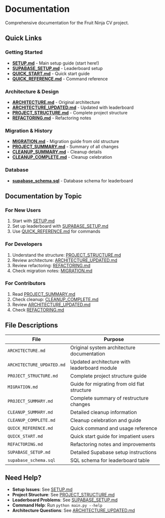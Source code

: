 # Documentation

Comprehensive documentation for the Fruit Ninja CV project.

## Quick Links

### Getting Started

- **[SETUP.md](../SETUP.md)** - Main setup guide (start here!)
- **[SUPABASE_SETUP.md](SUPABASE_SETUP.md)** - Leaderboard setup
- **[QUICK_START.md](QUICK_START.md)** - Quick start guide
- **[QUICK_REFERENCE.md](QUICK_REFERENCE.md)** - Command reference

### Architecture & Design

- **[ARCHITECTURE.md](ARCHITECTURE.md)** - Original architecture
- **[ARCHITECTURE_UPDATED.md](ARCHITECTURE_UPDATED.md)** - Updated with leaderboard
- **[PROJECT_STRUCTURE.md](PROJECT_STRUCTURE.md)** - Complete project structure
- **[REFACTORING.md](REFACTORING.md)** - Refactoring notes

### Migration & History

- **[MIGRATION.md](MIGRATION.md)** - Migration guide from old structure
- **[PROJECT_SUMMARY.md](PROJECT_SUMMARY.md)** - Summary of all changes
- **[CLEANUP_SUMMARY.md](CLEANUP_SUMMARY.md)** - Cleanup details
- **[CLEANUP_COMPLETE.md](CLEANUP_COMPLETE.md)** - Cleanup celebration

### Database

- **[supabase_schema.sql](supabase_schema.sql)** - Database schema for leaderboard

## Documentation by Topic

### For New Users

1. Start with [SETUP.md](../SETUP.md)
2. Set up leaderboard with [SUPABASE_SETUP.md](SUPABASE_SETUP.md)
3. Use [QUICK_REFERENCE.md](QUICK_REFERENCE.md) for commands

### For Developers

1. Understand the structure: [PROJECT_STRUCTURE.md](PROJECT_STRUCTURE.md)
2. Review architecture: [ARCHITECTURE_UPDATED.md](ARCHITECTURE_UPDATED.md)
3. Review refactoring: [REFACTORING.md](REFACTORING.md)
4. Check migration notes: [MIGRATION.md](MIGRATION.md)

### For Contributors

1. Read [PROJECT_SUMMARY.md](PROJECT_SUMMARY.md)
2. Check cleanup: [CLEANUP_COMPLETE.md](CLEANUP_COMPLETE.md)
3. Review [ARCHITECTURE_UPDATED.md](ARCHITECTURE_UPDATED.md)
4. Check [REFACTORING.md](REFACTORING.md)

## File Descriptions

| File                      | Purpose                                      |
| ------------------------- | -------------------------------------------- |
| `ARCHITECTURE.md`         | Original system architecture documentation   |
| `ARCHITECTURE_UPDATED.md` | Updated architecture with leaderboard module |
| `PROJECT_STRUCTURE.md`    | Complete project structure guide             |
| `MIGRATION.md`            | Guide for migrating from old flat structure  |
| `PROJECT_SUMMARY.md`      | Complete summary of restructure changes      |
| `CLEANUP_SUMMARY.md`      | Detailed cleanup information                 |
| `CLEANUP_COMPLETE.md`     | Cleanup celebration and guide                |
| `QUICK_REFERENCE.md`      | Quick command and usage reference            |
| `QUICK_START.md`          | Quick start guide for impatient users        |
| `REFACTORING.md`          | Refactoring notes and improvements           |
| `SUPABASE_SETUP.md`       | Detailed Supabase setup instructions         |
| `supabase_schema.sql`     | SQL schema for leaderboard table             |

## Need Help?

- **Setup Issues**: See [SETUP.md](../SETUP.md)
- **Project Structure**: See [PROJECT_STRUCTURE.md](PROJECT_STRUCTURE.md)
- **Leaderboard Problems**: See [SUPABASE_SETUP.md](SUPABASE_SETUP.md)
- **Command Help**: Run `python main.py --help`
- **Architecture Questions**: See [ARCHITECTURE_UPDATED.md](ARCHITECTURE_UPDATED.md)
